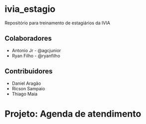 # ivia_estagio
Repositório para treinamento de estagiários da IVIA 

## Colaboradores
* Antonio Jr - @agcjunior
* Ryan Filho - @ryanfilho

## Contribuidores
* Daniel Aragão
* Ricson Sampaio
* Thiago Maia

# Projeto: Agenda de atendimento 


